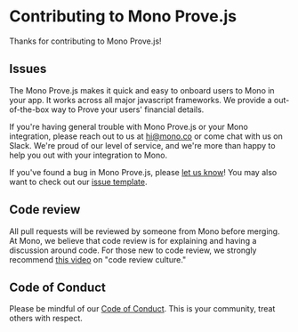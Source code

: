 # Contributing to Mono Prove.js

Thanks for contributing to Mono Prove.js!

## Issues

The Mono Prove.js makes it quick and easy to onboard users to Mono in your app. It works across all major javascript frameworks. We provide a out-of-the-box way to Prove your users' financial details.

If you're having general trouble with Mono Prove.js or your Mono integration, please reach out to us at <hi@mono.co> or come chat with us on Slack. We're proud of our level of service, and we're more than happy to help you out with your integration to Mono.

If you've found a bug in Mono Prove.js, please [let us know](https://github.com/withmono/prove.js/issues/new)! You may
also want to check out our [issue template](https://github.com/withmono/prove.js/tree/develop/.github/CODE_OF_CONDUCT.md).

## Code review

All pull requests will be reviewed by someone from Mono before merging. At
Mono, we believe that code review is for explaining and having a discussion
around code. For those new to code review, we strongly recommend [this
video](https://www.youtube.com/watch?v=PJjmw9TRB7s) on "code review culture."

## Code of Conduct

Please be mindful of our [Code of Conduct](https://github.com/withmono/prove.js/tree/develop/.github/CODE_OF_CONDUCT.md). This is your community, treat others with respect.
